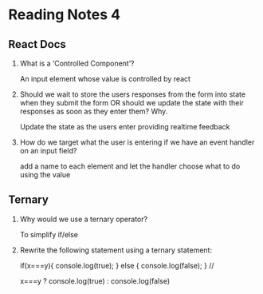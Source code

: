 # Reading Notes 4

## React Docs

1. What is a ‘Controlled Component’?

    An input element whose value is controlled by react

2. Should we wait to store the users responses from the form into state when they submit the form OR should we update the state with their responses as soon as they enter them? Why.

    Update the state as the users enter providing realtime feedback

3. How do we target what the user is entering if we have an event handler on an input field?

    add a name to each element and let the handler choose what to do using the value

## Ternary

1. Why would we use a ternary operator?

    To simplify if/else

2. Rewrite the following statement using a ternary statement:

    if(x===y){
        console.log(true);
    } else {
        console.log(false);
    }
//

    x===y ? console.log(true) : console.log(false)
